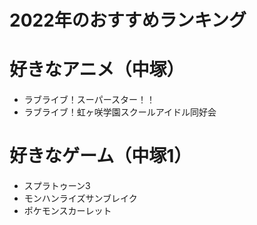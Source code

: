 # 2022年のおすすめランキング

# 好きなアニメ（中塚）
- ラブライブ！スーパースター！！
- ラブライブ！虹ヶ咲学園スクールアイドル同好会

# 好きなゲーム（中塚1）
- スプラトゥーン3
- モンハンライズサンブレイク
- ポケモンスカーレット
